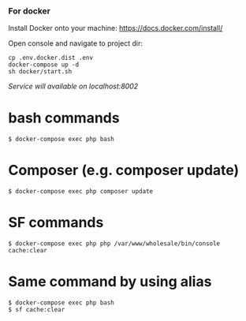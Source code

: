 ### For docker

Install Docker onto your machine: 
https://docs.docker.com/install/


Open console and navigate to project dir:

```
cp .env.docker.dist .env
docker-compose up -d
sh docker/start.sh
```
_Service will available on localhost:8002_


# bash commands
```
$ docker-compose exec php bash
```

# Composer (e.g. composer update)
```
$ docker-compose exec php composer update
```

# SF commands 
```
$ docker-compose exec php php /var/www/wholesale/bin/console cache:clear
```

# Same command by using alias
```
$ docker-compose exec php bash
$ sf cache:clear
```